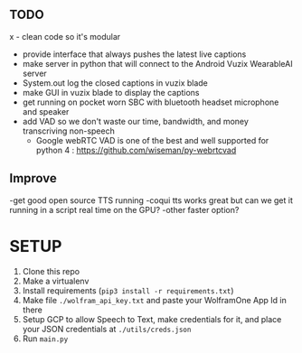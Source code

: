 ## TODO

x - clean code so it's modular
- provide interface that always pushes the latest live captions
- make server in python that will connect to the Android Vuzix WearableAI server
- System.out log the closed captions in vuzix blade
- make GUI in vuzix blade to display the captions
- get running on pocket worn SBC with bluetooth headset microphone and speaker
- add VAD so we don't waste our time, bandwidth, and money transcriving non-speech
    - Google webRTC VAD is one of the best and well supported for python 4 : https://github.com/wiseman/py-webrtcvad


## Improve
-get good open source TTS running
    -coqui tts works great but can we get it running in a script real time on the GPU?
    -other faster option?
    
# SETUP

1. Clone this repo
2. Make a virtualenv
3. Install requirements (`pip3 install -r requirements.txt`)
4. Make file `./wolfram_api_key.txt` and paste your WolframOne App Id in there
5. Setup GCP to allow Speech to Text, make credentials for it, and place your JSON credentials at `./utils/creds.json`
6. Run `main.py`
